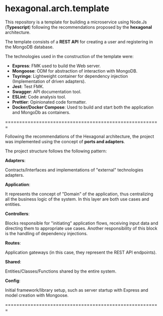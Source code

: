 # hexagonal.arch.template

This repository is a template for building a microservice using Node.Js (**Typescript**) following the recommendations proposed by the **hexagonal** architecture.

The template consists of a **REST API** for creating a user and registering in the MongoDB database.

The technologies used in the construction of the template were:

- **Express**: FMK used to build the Web server.
- **Mongoose**: ODM for abstraction of interaction with MongoDB.
- **Tsyringe**: Lightweight container for dependency injection (Implementation of driven adapters).
- **Jest**: Test FMK.
- **Swagger**: API documentation tool.
- **ESLint**: Code analysis tool.
- **Prettier**: Opinionated code formatter.
- **Docker/Docker Compose**: Used to build and start both the application and MongoDb as containers.

=======================================================

Following the recommendations of the Hexagonal architecture, the project was implemented using the concept of **ports and adapters**.

The project structure follows the following pattern:

**Adapters**:

Contracts/Interfaces and implementations of "external" technologies adapters.

**Application**:

It represents the concept of "Domain" of the application, thus centralizing all the business logic of the system. In this layer are both use cases and entities.

**Controllers**:

Blocks responsible for "initiating" application flows, receiving input data and directing them to appropriate use cases. Another responsibility of this block is the handling of dependency injections.

**Routes**:

Application gateways (in this case, they represent the REST API endpoints).

**Shared**:

Entities/Classes/Functions shared by the entire system.

**Config**:

Initial framework/library setup, such as server startup with Express and model creation with Mongoose.

=======================================================
